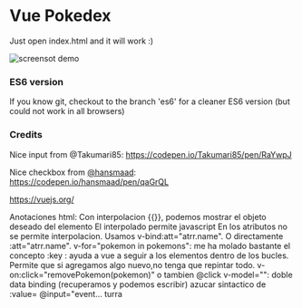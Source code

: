 # Vue Pokedex

Just open index.html and it will work :)

![screensot demo](images/screenshot-demo.png "Screenshot Demo")

### ES6 version

If you know git, checkout to the branch 'es6' for a cleaner ES6 version (but could not work in all browsers)

### Credits
Nice input from @Takumari85: https://codepen.io/Takumari85/pen/RaYwpJ

Nice checkbox from [@hansmaad](https://twitter.com/hansmaad): https://codepen.io/hansmaad/pen/qaGrQL

https://vuejs.org/

Anotaciones html:
Con interpolacion {{}}, podemos mostrar el objeto deseado del elemento
El interpolado permite javascript
En los atributos no se permite interpolacion. Usamos v-bind:att="atrr.name". O directamente :att="atrr.name".
v-for="pokemon in pokemons": me ha molado bastante el concepto
    :key : ayuda a vue a seguir a los elementos dentro de los bucles. Permite que si agregamos algo nuevo,no tenga que repintar todo.
v-on:click="removePokemon(pokemon)" o tambien @click
v-model="": doble data binding (recuperamos y podemos escribir)
    azucar sintactico de :value= @input="event... turra
   